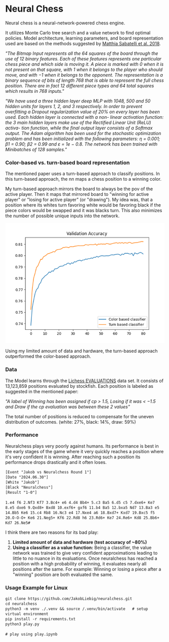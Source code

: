 # Neural Chess
Neural chess is a neural-network-powered chess engine.

It utilizes Monte Carlo tree search and a value network to find optimal policies.
Model architecture, learning parameters, and board representation used are based on the methods suggested by [Matthia Sabatelli et al. 2018](https://www.ai.rug.nl/~mwiering/GROUP/ARTICLES/ICPRAM_CHESS_DNN_2018.pdf).

*"The Bitmap Input represents all the 64 squares of
the board through the use of 12 binary features. Each
of these features represents one particular chess piece
and which side is moving it. A piece is marked with
0 when it is not present on that square, with 1 when it
belongs to the player who should move, and with −1
when it belongs to the opponent. The representation
is a binary sequence of bits of length 768 that is able
to represent the full chess position. There are in fact
12 different piece types and 64 total squares which
results in 768 inputs."*

*"We have used a three hidden layer deep MLP with
1048, 500 and 50 hidden units for layers 1, 2, and 3
respectively. In order to prevent overfitting a Dropout
regularization value of 20% on every layer has been
used. Each hidden layer is connected with a non-
linear activation function: the 3 main hidden layers
make use of the Rectified Linear Unit (ReLU) activa-
tion function, while the final output layer consists of
a Softmax output. The Adam algorithm has been used
for the stochastic optimization problem and has been
initialized with the following parameters: η = 0.001;
β1 = 0.90; β2 = 0.99 and ε = 1e − 0.8. The network
has been trained with Minibatches of 128 samples."*

### Color-based vs. turn-based board representation
The mentioned paper uses a turn-based approach to classify positions.
In this turn-based approach, the nn maps a chess position to a winning color.

My turn-based approach mirrors the board to always be the pov of the active player.
Then it maps that mirrored board to "winning for active player" or "losing for active player" (or "drawing").
My idea was, that a position where its whites turn favoring white would be favoring black if the piece colors would be swapped and it was blacks turn.
This also minimizes the number of possible unique inputs into the network. 

![alt text](https://github.com/JakobLiebig/neuralchess/blob/main/docs/plt.png)

Using my limited amount of data and hardware, the turn-based approach outperformed the color-based approach. 

### Data
The Model learns through the [Lichess EVALUATIONS](https://database.lichess.org/#evals) data set.
It consists of 13,123,859 positions evaluated by stockfish. Each position is labeled as suggested in the mentioned paper:

*"A label of Winning has been assigned if cp > 1.5, Losing if it
was < −1.5 and Draw if the cp evaluation was
between these 2 values"*

The total number of positions is reduced to compensate for the uneven distribution of outcomes. (white: 27%, black: 14%, draw: 59%)

### Performance
Neuralchess plays very poorly against humans. Its performance is best in the early stages of the game where it very quickly reaches a position where it's very confident it is winning.
After reaching such a position its performance drops drastically and it often loses.

```
[Event "Jakob vs Neuralchess Round 1"]
[Date "2024.06.30"]
[White "Jakob"]
[Black "Neuralchess"]
[Result "1-0"]

1.e4 f6 2.Nf3 Kf7 3.Bc4+ e6 4.d4 Bb4+ 5.c3 Ba5 6.d5 c5 7.dxe6+ Ke7 8.e5 dxe6 9.Qxd8+ Bxd8 10.exf6+ gxf6 11.b4 Ba5 12.bxa5 Nd7 13.Ba3 e5 14.Bb5 Ke6 15.c4 Rb8 16.Nc3 e4 17.Nxe4 a6 18.Bxd7+ Kxd7 19.Bxc5 f5 20.O-O-O+ Ke6 21.Neg5+ Kf6 22.Rd8 h6 23.Rd6+ Ke7 24.Re6+ Kd8 25.Bb6+ Kd7 26.Ne5#
```

I think there are two reasons for its bad play:
1. **Limited amount of data and hardware (test accuracy of ~80%)**
2. **Using a classifier as a value function:**
   Being a classifier, the value network was trained to give very confident approximations leading to little to no nuance in its evaluations.
   Once neuralchess has reached a position with a high probability of winning, it evaluates nearly all positions after the same.
   For example: Winning or losing a piece after a "winning" position are both evaluated the same.

### Usage Example for Linux
```
git clone https://github.com/JakobLiebig/neuralchess.git
cd neuralchess
python3 -m venv ./.venv && source /.venv/bin/activate   # setup virtual environment
pip install -r requirements.txt
python3 play.py

# play using play.ipynb
```
